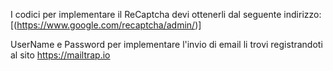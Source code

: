 I codici per implementare il ReCaptcha devi ottenerli dal seguente indirizzo:
[(https://www.google.com/recaptcha/admin/)]

UserName e Password per implementare l'invio di email li trovi registrandoti al sito https://mailtrap.io

